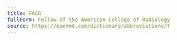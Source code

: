```yaml
---
title: FACR
fullForm: Fellow of the American College of Radiology
source: https://openmd.com/dictionary/abbreviations/f
---
```

